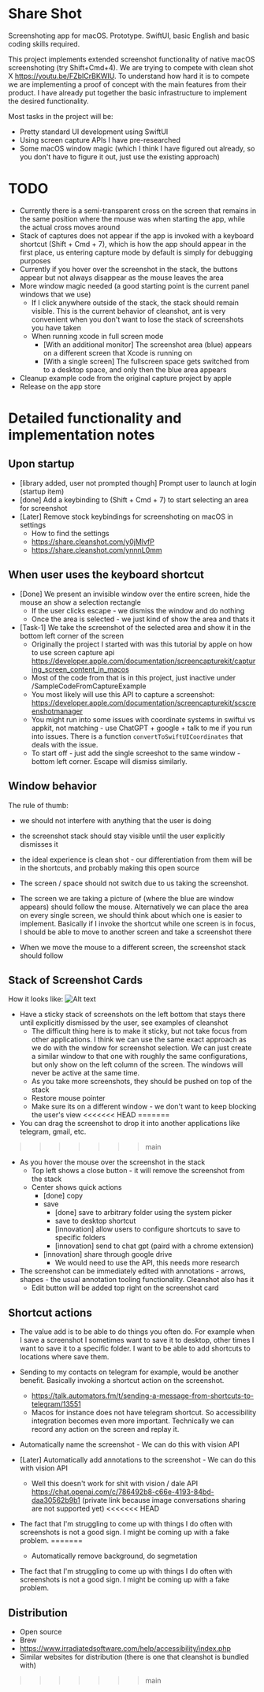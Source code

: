 # Share Shot

Screenshoting app for macOS. Prototype. 
SwiftUI, basic English and basic coding skills required.

This project implements extended screenshot functionality of native macOS screenshoting (try Shift+Cmd+4). We are trying to compete with clean shot X https://youtu.be/FZbICrBKWIU. To understand how hard it is to compete we are implementing a proof of concept with the main features from their product. I have already put together the basic infrastructure to implement the desired functionality.

Most tasks in the project will be:
- Pretty standard UI development using SwiftUI
- Using screen capture APIs I have pre-researched
- Some macOS window magic (which I think I have figured out already, so you don't have to figure it out, just use the existing approach)

# TODO
- Currently there is a semi-transparent cross on the screen that remains in the same position where the mouse was when starting the app, while the actual cross moves around
- Stack of captures does not appear if the app is invoked with a keyboard shortcut (Shift + Cmd + 7), which is how the app should appear in the first place, us entering capture mode by default is simply for debugging purposes
- Currently if you hover over the screenshot in the stack, the buttons appear but not always disappear as the mouse leaves the area
- More window magic needed (a good starting point is the current panel windows that we use)
  - If I click anywhere outside of the stack, the stack should remain visible. This is the current behavior of cleanshot, ant is very convenient when you don't want to lose the stack of screenshots you have taken
  - When running xcode in full screen mode
    - [With an additional monitor] The screenshot area (blue) appears on a different screen that Xcode is running on
    - [With a single screen] The fullscreen space gets switched from to a desktop space, and only then the blue area appears
- Cleanup example code from the original capture project by apple
- Release on the app store

# Detailed functionality and implementation notes

## Upon startup
- [library added, user not prompted though] Prompt user to launch at login (startup item)
- [done] Add a keybinding to (Shift + Cmd + 7) to start selecting an area for screenshot
- [Later] Remove stock keybindings for screenshoting on macOS in settings
  - How to find the settings
  - https://share.cleanshot.com/y0jMlvfP
  - https://share.cleanshot.com/ynnnL0mm

## When user uses the keyboard shortcut
- [Done] We present an invisible window over the entire screen, hide the mouse an show a selection rectangle
  - If the user clicks escape - we dismiss the window and do nothing
  - Once the area is selected - we just kind of show the area and thats it
- [Task-1] We take the screenshot of the selected area and show it in the bottom left corner of the screen
  - Originally the project I started with was this tutorial by apple on how to use screen capture api https://developer.apple.com/documentation/screencapturekit/capturing_screen_content_in_macos
  - Most of the code from that is in this project, just inactive under /SampleCodeFromCaptureExample
  - You most likely will use this API to capture a screenshot: https://developer.apple.com/documentation/screencapturekit/scscreenshotmanager
  - You might run into some issues with coordinate systems in swiftui vs appkit, not matching - use ChatGPT + google + talk to me if you run into issues. There is a function `convertToSwiftUICoordinates` that deals with the issue.
  - To start off - just add the single screeshot to the same window - bottom left corner. Escape will dismiss similarly.

## Window behavior
The rule of thumb:
- we should not interfere with anything that the user is doing
- the screenshot stack should stay visible until the user explicitly dismisses it
- the ideal experience is clean shot - our differentiation from them will be in the shortcuts, and probably making this open source

- The screen / space should not switch due to us taking the screenshot.
- The screen we are taking a picture of (where the blue are window appears) should follow the mouse. Alternatively we can place the area on every single screen, we should think about which one is easier to implement. Basically if I invoke the shortcut while one screen is in focus, I should be able to move to another screen and take a screenshot there
- When we move the mouse to a different screen, the screenshot stack should follow 

## Stack of Screenshot Cards
How it looks like: ![Alt text](./assets/cleanshot-screenshot-examples.png)

- Have a sticky stack of screenshots on the left bottom that stays there until explicitly dismissed by the user, see examples of cleanshot
  - The difficult thing here is to make it sticky, but not take focus from other applications. I think we can use the same exact approach as we do with the window for screenshot selection. We can just create a similar window to that one with roughly the same configurations, but only show on the left column of the screen. The windows will never be active at the same time.
  - As you take more screenshots, they should be pushed on top of the stack
  - Restore mouse pointer
  - Make sure its on a different window - we don't want to keep blocking the user's view
<<<<<<< HEAD
=======
- You can drag the screenshot to drop it into another applications like telegram, gmail, etc.
>>>>>>> main
- As you hover the mouse over the screenshot in the stack
  - Top left shows a close button - it will remove the screenshot from the stack
  - Center shows quick actions
    - [done] copy
    - save
      - [done] save to arbitrary folder using the system picker
      - save to desktop shortcut
      - [innovation] allow users to configure shortcuts to save to specific folders
      - [innovation] send to chat gpt (paird with a chrome extension)
    - [innovation] share through google drive
      - We would need to use the API, this needs more research
- The screenshot can be immediately edited with annotations - arrows, shapes - the usual annotation tooling functionality. Cleanshot also has it
  - Edit button will be added top right on the screenshot card

## Shortcut actions
- The value add is to be able to do things you often do. For example when I save a screenshot I sometimes want to save it to desktop, other times I want to save it to a specific folder. I want to be able to add shortcuts to locations where save them.
- Sending to my contacts on telegram for example, would be another benefit. Basically invoking a shortcut action on the screenshot.
  - https://talk.automators.fm/t/sending-a-message-from-shortcuts-to-telegram/13551
  - Macos for instance does not have telegram shortcut. So accessibility integration becomes even more important. Technically we can record any action on the screen and replay it.
- Automatically name the screenshot - We can do this with vision API
- [Later] Automatically add annotations to the screenshot - We can do this with vision API
  - Well this doesn't work for shit with vision / dale API https://chat.openai.com/c/786492b8-c66e-4193-84bd-daa30562b9b1 (private link because image conversations sharing are not supported yet)
<<<<<<< HEAD

- The fact that I'm struggling to come up with things I do often with screenshots is not a good sign. I might be coming up with a fake problem.
=======
  - Automatically remove background, do segmetation

- The fact that I'm struggling to come up with things I do often with screenshots is not a good sign. I might be coming up with a fake problem.

## Distribution 
- Open source
- Brew
- https://www.irradiatedsoftware.com/help/accessibility/index.php
- Similar websites for distribution (there is one that cleanshot is bundled with)
>>>>>>> main
